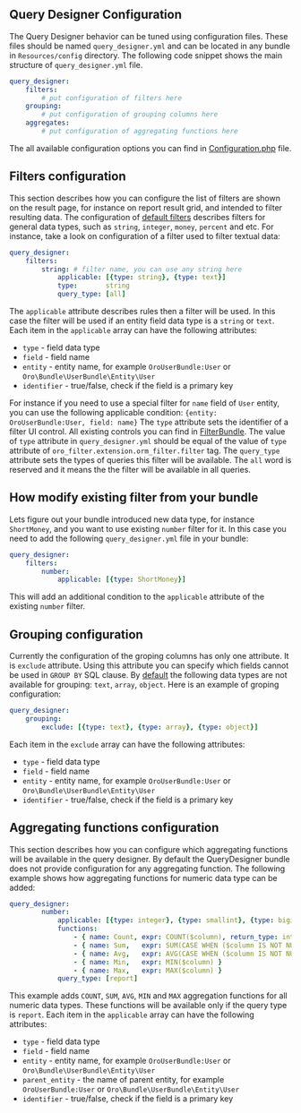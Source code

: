 Query Designer Configuration
----------------------------
The Query Designer behavior can be tuned using configuration files. These files should be named `query_designer.yml` and can be located in any bundle in `Resources/config` directory. The following code snippet shows the main structure of `query_designer.yml` file.

``` yaml
query_designer:
    filters:
        # put configuration of filters here
    grouping:
        # put configuration of grouping columns here
    aggregates:
        # put configuration of aggregating functions here
```

The all available configuration options you can find in [Configuration.php](../../../QueryDesigner/Configuration.php) file.

Filters configuration
---------------------
This section describes how you can configure the list of filters are shown on the result page, for instance on report result grid, and intended to filter resulting data.
The configuration of [default filters](../../config/query_designer.yml) describes filters for general data types, such as `string`, `integer`, `money`, `percent` and etc. For instance, take a look on configuration of a filter used to filter textual data:
``` yaml
query_designer:
    filters:
        string: # filter name, you can use any string here
            applicable: [{type: string}, {type: text}]
            type:       string
            query_type: [all]
```
The `applicable` attribute describes rules then a filter will be used. In this case the filter will be used if an entity field data type is a `string` or `text`. Each item in the `applicable` array can have the following attributes:

 - `type` - field data type
 - `field` - field name
 - `entity` - entity name, for example `OroUserBundle:User` or `Oro\Bundle\UserBundle\Entity\User`
 - `identifier` - true/false, check if the field is a primary key

For instance if you need to use a special filter for `name` field of `User` entity, you can use the following applicable condition: `{entity: OroUserBundle:User, field: name}`
The `type` attribute sets the identifier of a filter UI control. All existing controls you can find in [FilterBundle](../../../FilterBundle/Resources/config/filters.yml). The value of `type` attribute in `query_designer.yml` should be equal of the value of `type` attribute of `oro_filter.extension.orm_filter.filter` tag.
The `query_type` attribute sets the types of queries this filter will be available. The `all` word is reserved and it means the the filter will be available in all queries.

How modify existing filter from your bundle
-------------------------------------------
Lets figure out your bundle introduced new data type, for instance `ShortMoney`, and you want to use existing `number` filter for it. In this case you need to add the following `query_designer.yml` file in your bundle:
``` yaml
query_designer:
    filters:
        number:
            applicable: [{type: ShortMoney}]
```
This will add an additional condition to the `applicable` attribute of the existing `number` filter.

Grouping configuration
----------------------
Currently the configuration of the groping columns has only one attribute. It is `exclude` attribute. Using this attribute you can specify which fields cannot be used in `GROUP BY` SQL clause. By [default](../../config/query_designer.yml) the following data types are not available for grouping: `text`, `array`, `object`. Here is an example of groping configuration:
``` yaml
query_designer:
    grouping:
        exclude: [{type: text}, {type: array}, {type: object}]
```
Each item in the `exclude` array can have the following attributes:

 - `type` - field data type
 - `field` - field name
 - `entity` - entity name, for example `OroUserBundle:User` or `Oro\Bundle\UserBundle\Entity\User`
 - `identifier` - true/false, check if the field is a primary key

Aggregating functions configuration
-----------------------------------
This section describes how you can configure which aggregating functions will be available in the query designer. By default the QueryDesigner bundle does not provide configuration for any aggregating function. The following example shows how aggregating functions for numeric data type can be added:
``` yaml
query_designer:
        number:
            applicable: [{type: integer}, {type: smallint}, {type: bigint}, {type: decimal}, {type: float}, {type: money}, {type: percent}]
            functions:
                - { name: Count, expr: COUNT($column), return_type: integer }
                - { name: Sum,   expr: SUM(CASE WHEN ($column IS NOT NULL) THEN $column ELSE 0 END) }
                - { name: Avg,   expr: AVG(CASE WHEN ($column IS NOT NULL) THEN $column ELSE 0 END) }
                - { name: Min,   expr: MIN($column) }
                - { name: Max,   expr: MAX($column) }
            query_type: [report]
```
This example adds `COUNT`, `SUM`, `AVG`, `MIN` and `MAX` aggregation functions for all numeric data types. These functions will be available only if the query type is `report`.
Each item in the `applicable` array can have the following attributes:

 - `type` - field data type
 - `field` - field name
 - `entity` - entity name, for example `OroUserBundle:User` or `Oro\Bundle\UserBundle\Entity\User`
 - `parent_entity` - the name of parent entity, for example `OroUserBundle:User` or `Oro\Bundle\UserBundle\Entity\User`
 - `identifier` - true/false, check if the field is a primary key
